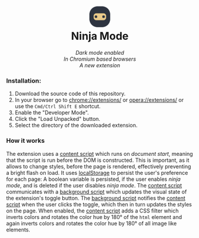 <div align="center"><h1><img width="56" alt="" src="https://raw.githubusercontent.com/borisdiakur/ninja-mode/main/icons/icon.svg"> <div>Ninja Mode</div></h1></div>

<div align="center">
  <i>Dark mode enabled</i><br>
  <i>In Chromium based browsers</i><br>
  <i>A new extension</i>
</div>

### Installation:

1. Download the source code of this repository.
2. In your browser go to [chrome://extensions/](chrome://extensions/) or [opera://extensions/](opera://extensions/) or use the `Cmd/Ctrl Shift E` shortcut.
3. Enable the "Developer Mode".
4. Click the "Load Unpacked" button.
5. Select the directory of the downloaded extension.

### How it works

The extension uses a [content script] which runs on _document start_, meaning that the script is run before the DOM is constructed. This is important, as it allows to change styles, before the page is rendered, effectively preventing a bright flash on load. It uses [localStorage](https://developer.mozilla.org/en-US/docs/Web/API/Window/localStorage) to persist the user's preference for each page: A boolean variable is persisted, if the user enables _ninja mode_, and is deleted if the user disables _ninja mode_. The [content script] communicates with a [background script] which updates the visual state of the extension's toggle button. The [background script] notifies the [content script] when the user clicks the toggle, which then in turn updates the styles on the page. When enabled, the [content script] adds a CSS filter which inverts colors and rotates the color hue by 180° of the `html` element and again inverts colors and rotates the color hue by 180° of all image like elements.

[content script]: https://developer.mozilla.org/en-US/docs/Mozilla/Add-ons/WebExtensions/Content_scripts
[background script]: https://developer.mozilla.org/en-US/docs/Mozilla/Add-ons/WebExtensions/Background_scripts